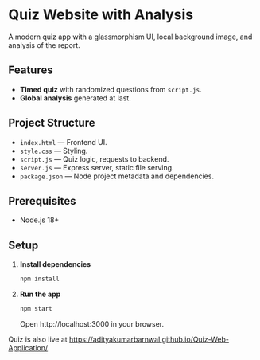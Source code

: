 # Quiz Website with Analysis

A modern quiz app with a glassmorphism UI, local background image, and analysis of the report.

## Features

- **Timed quiz** with randomized questions from `script.js`.
- **Global analysis** generated at last.

## Project Structure

- `index.html` — Frontend UI.
- `style.css` — Styling.
- `script.js` — Quiz logic, requests to backend.
- `server.js` — Express server, static file serving.
- `package.json` — Node project metadata and dependencies.

## Prerequisites

- Node.js 18+

## Setup

1. **Install dependencies**
   ```bash
   npm install
   ```

2. **Run the app**
   ```bash
   npm start
   ```
   Open http://localhost:3000 in your browser.

Quiz is also live at https://adityakumarbarnwal.github.io/Quiz-Web-Application/
